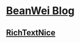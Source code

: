 [BeanWei Blog](https://beanwei.github.io/)
================================

## [RichTextNice](https://beanwei.github.io/rtnice/)